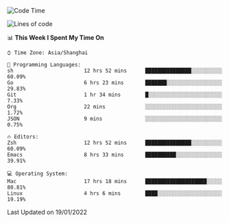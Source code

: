 <!--START_SECTION:waka-->
![Code Time](http://img.shields.io/badge/Code%20Time-578%20hrs%2021%20mins-blue)

![Lines of code](https://img.shields.io/badge/From%20Hello%20World%20I%27ve%20Written-22%20Thousand%20lines%20of%20code-blue)

📊 **This Week I Spent My Time On** 

```text
⌚︎ Time Zone: Asia/Shanghai

💬 Programming Languages: 
sh                       12 hrs 52 mins      ███████████████░░░░░░░░░░   60.09% 
Go                       6 hrs 23 mins       ███████░░░░░░░░░░░░░░░░░░   29.83% 
Git                      1 hr 34 mins        █░░░░░░░░░░░░░░░░░░░░░░░░   7.33% 
Org                      22 mins             ░░░░░░░░░░░░░░░░░░░░░░░░░   1.72% 
JSON                     9 mins              ░░░░░░░░░░░░░░░░░░░░░░░░░   0.75%

🔥 Editors: 
Zsh                      12 hrs 52 mins      ███████████████░░░░░░░░░░   60.09% 
Emacs                    8 hrs 33 mins       ██████████░░░░░░░░░░░░░░░   39.91%

💻 Operating System: 
Mac                      17 hrs 18 mins      ████████████████████░░░░░   80.81% 
Linux                    4 hrs 6 mins        ████░░░░░░░░░░░░░░░░░░░░░   19.19%

```


 Last Updated on 19/01/2022
<!--END_SECTION:waka-->
